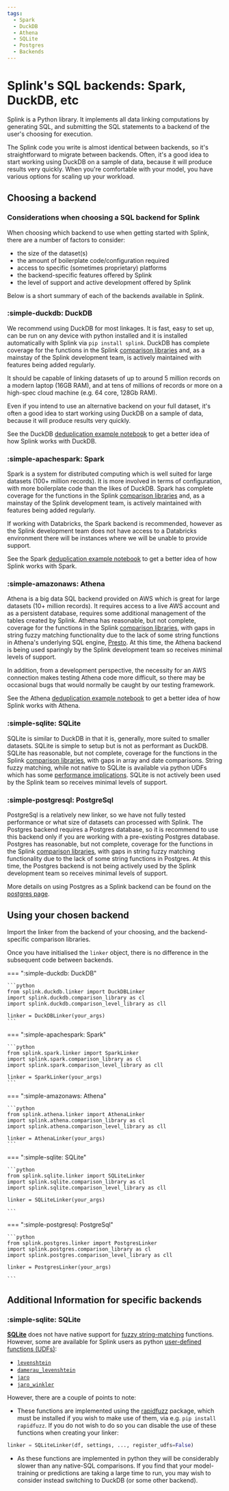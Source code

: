 ```yaml
---
tags:
  - Spark
  - DuckDB
  - Athena
  - SQLite
  - Postgres
  - Backends
---
```


# Splink's SQL backends: Spark, DuckDB, etc

Splink is a Python library. It implements all data linking computations by generating SQL, and submitting the SQL statements to a backend of the user's choosing for execution.

The Splink code you write is almost identical between backends, so it's straightforward to migrate between backends. Often, it's a good idea to start working using DuckDB on a sample of data, because it will produce results very quickly. When you're comfortable with your model, you have various options for scaling up your workload.

## Choosing a backend

### Considerations when choosing a SQL backend for Splink

When choosing which backend to use when getting started with Splink, there are a number of factors to consider:

- the size of the dataset(s)
- the amount of boilerplate code/configuration required
- access to specific (sometimes proprietary) platforms
- the backend-specific features offered by Splink
- the level of support and active development offered by Splink

Below is a short summary of each of the backends available in Splink.

### :simple-duckdb: DuckDB

We recommend using DuckDB for most linkages. It is fast, easy to set up, can be run on any device with python installed and it is installed automatically with Splink via `pip install splink`. DuckDB has complete coverage for the functions in the Splink [comparison libraries](../../../comparison_level_library.md) and, as a mainstay of the Splink development team, is actively maintained with features being added regularly.

It should be capable of linking datasets of up to around 5 million records on a modern laptop (16GB RAM), and at tens of millions of records or more on a high-spec cloud machine (e.g. 64 core, 128Gb RAM).

Even if you intend to use an alternative backend on your full dataset, it's often a good idea to start working using DuckDB on a sample of data, because it will produce results very quickly.

See the DuckDB [deduplication example notebook](../../../demos/examples/deduplicate_50k_synthetic.ipynb) to get a better idea of how Splink works with DuckDB.

### :simple-apachespark: Spark

Spark is a system for distributed computing which is well suited for large datasets (100+ million records). It is more involved in terms of configuration, with more boilerplate code than the likes of DuckDB. Spark has complete coverage for the functions in the Splink [comparison libraries](../../../comparison_level_library.md) and, as a mainstay of the Splink development team, is actively maintained with features being added regularly.

If working with Databricks, the Spark backend is recommended, however as the Splink development team does not have access to a Databricks environment there will be instances where we will be unable to provide support.

See the Spark [deduplication example notebook](../../../demos/examples/spark/deduplicate_1k_synthetic.ipynb) to get a better idea of how Splink works with Spark.

### :simple-amazonaws: Athena

Athena is a big data SQL backend provided on AWS which is great for large datasets (10+ million records). It requires access to a live AWS account and as a persistent database, requires some additional management of the tables created by Splink. Athena has reasonable, but not complete, coverage for the functions in the Splink [comparison libraries](../../../comparison_level_library.md), with gaps in string fuzzy matching functionality due to the lack of some string functions in Athena's underlying SQL engine, [Presto](https://prestodb.io/docs/current/). At this time, the Athena backend is being used sparingly by the Splink development team so receives minimal levels of support.

In addition, from a development perspective, the necessity for an AWS connection makes testing Athena code more difficult, so there may be occasional bugs that would normally be caught by our testing framework.

See the Athena [deduplication example notebook](../../../demos/examples/athena/deduplicate_50k_synthetic.ipynb) to get a better idea of how Splink works with Athena.

### :simple-sqlite: SQLite

SQLite is similar to DuckDB in that it is, generally, more suited to smaller datasets. SQLite is simple to setup but is not as performant as DuckDB. SQLite has reasonable, but not complete, coverage for the functions in the Splink [comparison libraries](../../../comparison_level_library.md), with gaps in array and date comparisons. String fuzzy matching, while not native to SQLite is available via python UDFs which has some [performance implications](#additional-information-for-specific-backends). SQLite is not actively been used by the Splink team so receives minimal levels of support.

### :simple-postgresql: PostgreSql

PostgreSql is a relatively new linker, so we have not fully tested performance or what size of datasets can processed with Splink. The Postgres backend requires a Postgres database, so it is recommend to use this backend only if you are working with a pre-existing Postgres database. Postgres has reasonable, but not complete, coverage for the functions in the Splink [comparison libraries](../../../comparison_level_library.md), with gaps in string fuzzy matching functionality due to the lack of some string functions in Postgres. At this time, the Postgres backend is not being actively used by the Splink development team so receives minimal levels of support.

More details on using Postgres as a Splink backend can be found on the [postgres page](./postgres.md).

## Using your chosen backend

Import the linker from the backend of your choosing, and the backend-specific comparison libraries.

Once you have initialised the `linker` object, there is no difference in the subsequent code between backends.

=== ":simple-duckdb: DuckDB"

    ```python
    from splink.duckdb.linker import DuckDBLinker
    import splink.duckdb.comparison_library as cl
    import splink.duckdb.comparison_level_library as cll

    linker = DuckDBLinker(your_args)
    ```

=== ":simple-apachespark: Spark"

    ```python
    from splink.spark.linker import SparkLinker
    import splink.spark.comparison_library as cl
    import splink.spark.comparison_level_library as cll

    linker = SparkLinker(your_args)
    ```

=== ":simple-amazonaws: Athena"

    ```python
    from splink.athena.linker import AthenaLinker
    import splink.athena.comparison_library as cl
    import splink.athena.comparison_level_library as cll

    linker = AthenaLinker(your_args)
    ```

=== ":simple-sqlite: SQLite"

    ```python
    from splink.sqlite.linker import SQLiteLinker
    import splink.sqlite.comparison_library as cl
    import splink.sqlite.comparison_level_library as cll

    linker = SQLiteLinker(your_args)

    ```

=== ":simple-postgresql: PostgreSql"

    ```python
    from splink.postgres.linker import PostgresLinker
    import splink.postgres.comparison_library as cl
    import splink.postgres.comparison_level_library as cll

    linker = PostgresLinker(your_args)

    ```

## Additional Information for specific backends

### :simple-sqlite: SQLite

[**SQLite**](https://www.sqlite.org/index.html) does not have native support for [fuzzy string-matching](../../comparisons/comparators.md) functions.
However, some are available for Splink users as python [user-defined functions (UDFs)](../../../dev_guides/udfs.html#sqlite):

- [`levenshtein`](../../../comparison_level_library.html#splink.comparison_level_library.LevenshteinLevelBase)
- [`damerau_levenshtein`](../../../comparison_level_library.html#splink.comparison_level_library.DamerauLevenshteinLevelBase)
- [`jaro`](../../../comparison_level_library.html#splink.comparison_level_libraryJaroLevelBase)
- [`jaro_winkler`](../../../comparison_level_library.html#splink.comparison_level_library.JaroWinklerLevelBase)

However, there are a couple of points to note:

- These functions are implemented using the [rapidfuzz](https://maxbachmann.github.io/RapidFuzz/) package, which must be installed if you wish to make use of them, via e.g. `pip install rapidfuzz`. If you do not wish to do so you can disable the use of these functions when creating your linker:

```py
linker = SQLiteLinker(df, settings, ..., register_udfs=False)
```

- As these functions are implemented in python they will be considerably slower than any native-SQL comparisons. If you find that your model-training or predictions are taking a large time to run, you may wish to consider instead switching to DuckDB (or some other backend).
